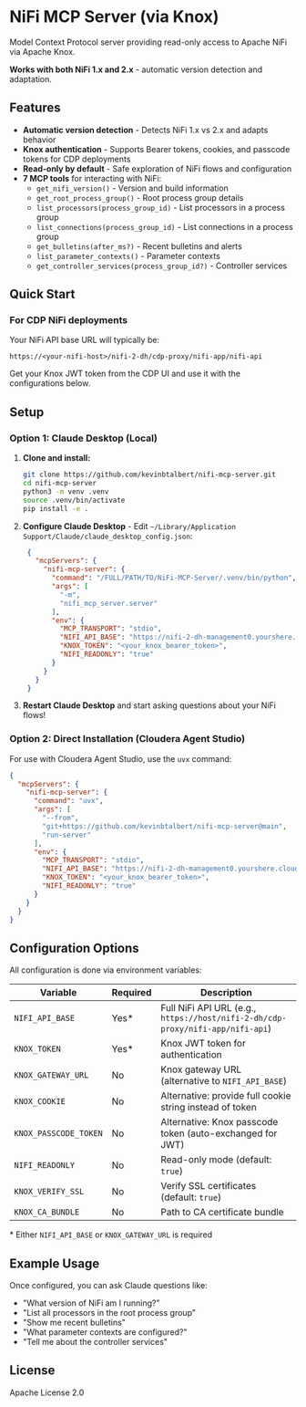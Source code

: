 # NiFi MCP Server (via Knox)

Model Context Protocol server providing read-only access to Apache NiFi via Apache Knox.

**Works with both NiFi 1.x and 2.x** - automatic version detection and adaptation.

## Features

- **Automatic version detection** - Detects NiFi 1.x vs 2.x and adapts behavior
- **Knox authentication** - Supports Bearer tokens, cookies, and passcode tokens for CDP deployments
- **Read-only by default** - Safe exploration of NiFi flows and configuration
- **7 MCP tools** for interacting with NiFi:
  - `get_nifi_version()` - Version and build information
  - `get_root_process_group()` - Root process group details
  - `list_processors(process_group_id)` - List processors in a process group
  - `list_connections(process_group_id)` - List connections in a process group
  - `get_bulletins(after_ms?)` - Recent bulletins and alerts
  - `list_parameter_contexts()` - Parameter contexts
  - `get_controller_services(process_group_id?)` - Controller services

## Quick Start

### For CDP NiFi deployments

Your NiFi API base URL will typically be:
```
https://<your-nifi-host>/nifi-2-dh/cdp-proxy/nifi-app/nifi-api
```

Get your Knox JWT token from the CDP UI and use it with the configurations below.

## Setup

### Option 1: Claude Desktop (Local)

1. **Clone and install:**
   ```bash
   git clone https://github.com/kevinbtalbert/nifi-mcp-server.git
   cd nifi-mcp-server
   python3 -m venv .venv
   source .venv/bin/activate
   pip install -e .
   ```

2. **Configure Claude Desktop** - Edit `~/Library/Application Support/Claude/claude_desktop_config.json`:
   ```json
    {
      "mcpServers": {
        "nifi-mcp-server": {
          "command": "/FULL/PATH/TO/NiFi-MCP-Server/.venv/bin/python",
          "args": [
            "-m",
            "nifi_mcp_server.server"
          ],
          "env": {
            "MCP_TRANSPORT": "stdio",
            "NIFI_API_BASE": "https://nifi-2-dh-management0.yourshere.cloudera.site/nifi-2-dh/cdp-proxy/nifi-app/nifi-api",
            "KNOX_TOKEN": "<your_knox_bearer_token>",
            "NIFI_READONLY": "true"
          }
        }
      }
    }
   ```

3. **Restart Claude Desktop** and start asking questions about your NiFi flows!

### Option 2: Direct Installation (Cloudera Agent Studio)

For use with Cloudera Agent Studio, use the `uvx` command:

```json
{
  "mcpServers": {
    "nifi-mcp-server": {
      "command": "uvx",
      "args": [
        "--from",
        "git+https://github.com/kevinbtalbert/nifi-mcp-server@main",
        "run-server"
      ],
      "env": {
        "MCP_TRANSPORT": "stdio",
        "NIFI_API_BASE": "https://nifi-2-dh-management0.yourshere.cloudera.site/nifi-2-dh/cdp-proxy/nifi-app/nifi-api",
        "KNOX_TOKEN": "<your_knox_bearer_token>",
        "NIFI_READONLY": "true"
      }
    }
  }
}
```

## Configuration Options

All configuration is done via environment variables:

| Variable | Required | Description |
|----------|----------|-------------|
| `NIFI_API_BASE` | Yes* | Full NiFi API URL (e.g., `https://host/nifi-2-dh/cdp-proxy/nifi-app/nifi-api`) |
| `KNOX_TOKEN` | Yes* | Knox JWT token for authentication |
| `KNOX_GATEWAY_URL` | No | Knox gateway URL (alternative to `NIFI_API_BASE`) |
| `KNOX_COOKIE` | No | Alternative: provide full cookie string instead of token |
| `KNOX_PASSCODE_TOKEN` | No | Alternative: Knox passcode token (auto-exchanged for JWT) |
| `NIFI_READONLY` | No | Read-only mode (default: `true`) |
| `KNOX_VERIFY_SSL` | No | Verify SSL certificates (default: `true`) |
| `KNOX_CA_BUNDLE` | No | Path to CA certificate bundle |

\* Either `NIFI_API_BASE` or `KNOX_GATEWAY_URL` is required

## Example Usage

Once configured, you can ask Claude questions like:

- "What version of NiFi am I running?"
- "List all processors in the root process group"
- "Show me recent bulletins"
- "What parameter contexts are configured?"
- "Tell me about the controller services"

## License

Apache License 2.0
